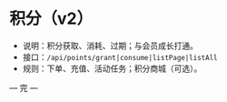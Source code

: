 # 积分（v2）

- 说明：积分获取、消耗、过期；与会员成长打通。
- 接口：`/api/points/grant|consume|listPage|listAll`
- 规则：下单、充值、活动任务；积分商城（可选）。

— 完 —